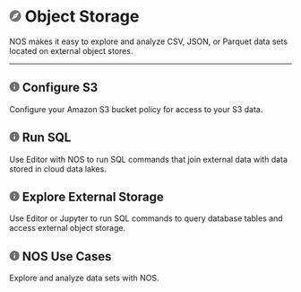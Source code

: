# ![../Images/object-icn-storage.png](../Images/object-icn-storage.png) Object Storage

NOS makes it easy to explore and analyze CSV, JSON, or Parquet data sets located on external object stores. 

- - -

## ![../Images/cov-icn-ovw_toc.png](../Images/cov-icn-ovw_toc.png) Configure S3

Configure your Amazon S3 bucket policy for access to your S3 data.
    
## ![../Images/cov-icn-ovw_toc.png](../Images/cov-icn-ovw_toc.png) Run SQL

Use Editor with NOS to run SQL commands that join external data with data stored in cloud data lakes.
  
## ![../Images/cov-icn-ovw_toc.png](../Images/cov-icn-ovw_toc.png) Explore External Storage

Use Editor or Jupyter to run SQL commands to query database tables and access external object storage.

## ![../Images/cov-icn-ovw_toc.png](../Images/cov-icn-ovw_toc.png) NOS Use Cases

Explore and analyze data sets with NOS.